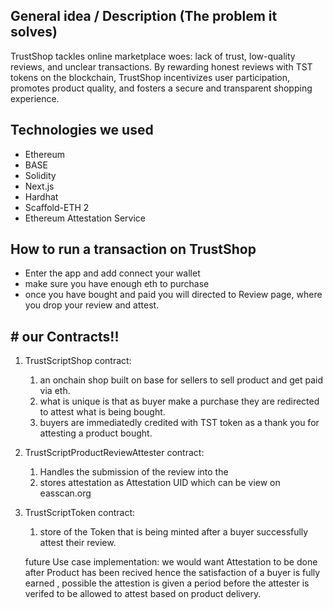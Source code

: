 ## General idea / Description (The problem it solves)
  TrustShop tackles online marketplace woes: lack of trust, low-quality reviews, and unclear transactions. By rewarding honest reviews with TST tokens on the blockchain, TrustShop incentivizes user participation, promotes product quality, and fosters a secure and transparent shopping experience.

 ## Technologies we used
  - Ethereum
  - BASE
  - Solidity
  - Next.js
  - Hardhat
  - Scaffold-ETH 2
  - Ethereum Attestation Service

 ## How to run a transaction on TrustShop
  - Enter the app and add connect your wallet
  - make sure you have enough eth to purchase
  - once you have bought and paid you will directed to Review page, where you drop your review and      attest.


## # our Contracts!!

1. TrustScriptShop contract:
    1. an onchain shop built on  base for sellers to sell product and get paid via eth.
    2. what is unique is that as buyer make a purchase they are redirected to attest what is being bought.
    3. buyers are immediatedly credited with TST token as a thank you for attesting a product bought.

2. TrustScriptProductReviewAttester contract: 
    1. Handles the submission of the review into the 
    2. stores attestation as Attestation UID which can be view on easscan.org

3. TrustScriptToken contract: 
    1. store of the Token that is being minted after a buyer successfully attest their review.   


    future Use case implementation: 
     we would want Attestation to be done after Product has been recived hence the satisfaction of a buyer is fully earned , possible the attestion is given a period before the attester is verifed to be allowed to attest based on product delivery. 
